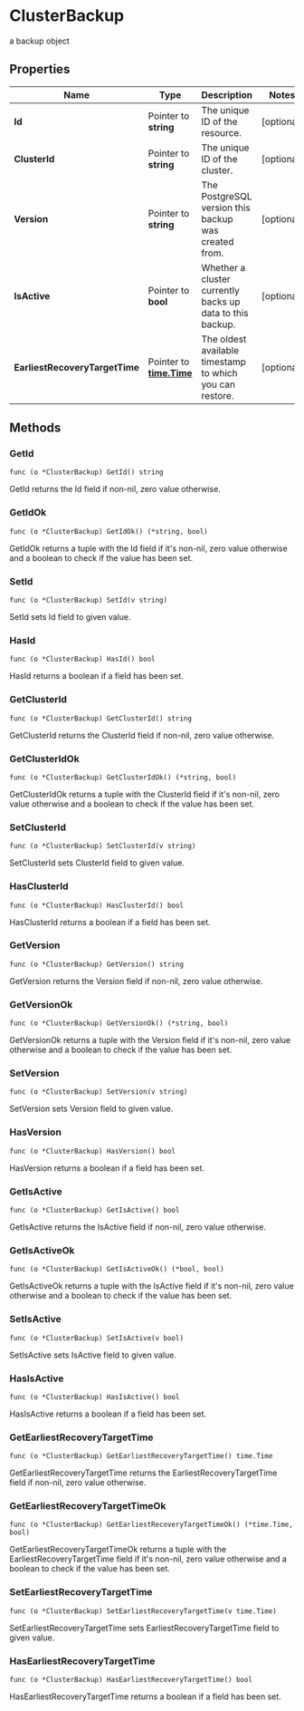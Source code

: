 # ClusterBackup

a backup object


## Properties

|Name | Type | Description | Notes|
|------------ | ------------- | ------------- | -------------|
|**Id** | Pointer to **string** | The unique ID of the resource. | [optional] |
|**ClusterId** | Pointer to **string** | The unique ID of the cluster. | [optional] |
|**Version** | Pointer to **string** | The PostgreSQL version this backup was created from. | [optional] |
|**IsActive** | Pointer to **bool** | Whether a cluster currently backs up data to this backup. | [optional] |
|**EarliestRecoveryTargetTime** | Pointer to [**time.Time**](time.Time.md) | The oldest available timestamp to which you can restore. | [optional] |

## Methods


### GetId

`func (o *ClusterBackup) GetId() string`

GetId returns the Id field if non-nil, zero value otherwise.

### GetIdOk

`func (o *ClusterBackup) GetIdOk() (*string, bool)`

GetIdOk returns a tuple with the Id field if it's non-nil, zero value otherwise
and a boolean to check if the value has been set.

### SetId

`func (o *ClusterBackup) SetId(v string)`

SetId sets Id field to given value.

### HasId

`func (o *ClusterBackup) HasId() bool`

HasId returns a boolean if a field has been set.

### GetClusterId

`func (o *ClusterBackup) GetClusterId() string`

GetClusterId returns the ClusterId field if non-nil, zero value otherwise.

### GetClusterIdOk

`func (o *ClusterBackup) GetClusterIdOk() (*string, bool)`

GetClusterIdOk returns a tuple with the ClusterId field if it's non-nil, zero value otherwise
and a boolean to check if the value has been set.

### SetClusterId

`func (o *ClusterBackup) SetClusterId(v string)`

SetClusterId sets ClusterId field to given value.

### HasClusterId

`func (o *ClusterBackup) HasClusterId() bool`

HasClusterId returns a boolean if a field has been set.

### GetVersion

`func (o *ClusterBackup) GetVersion() string`

GetVersion returns the Version field if non-nil, zero value otherwise.

### GetVersionOk

`func (o *ClusterBackup) GetVersionOk() (*string, bool)`

GetVersionOk returns a tuple with the Version field if it's non-nil, zero value otherwise
and a boolean to check if the value has been set.

### SetVersion

`func (o *ClusterBackup) SetVersion(v string)`

SetVersion sets Version field to given value.

### HasVersion

`func (o *ClusterBackup) HasVersion() bool`

HasVersion returns a boolean if a field has been set.

### GetIsActive

`func (o *ClusterBackup) GetIsActive() bool`

GetIsActive returns the IsActive field if non-nil, zero value otherwise.

### GetIsActiveOk

`func (o *ClusterBackup) GetIsActiveOk() (*bool, bool)`

GetIsActiveOk returns a tuple with the IsActive field if it's non-nil, zero value otherwise
and a boolean to check if the value has been set.

### SetIsActive

`func (o *ClusterBackup) SetIsActive(v bool)`

SetIsActive sets IsActive field to given value.

### HasIsActive

`func (o *ClusterBackup) HasIsActive() bool`

HasIsActive returns a boolean if a field has been set.

### GetEarliestRecoveryTargetTime

`func (o *ClusterBackup) GetEarliestRecoveryTargetTime() time.Time`

GetEarliestRecoveryTargetTime returns the EarliestRecoveryTargetTime field if non-nil, zero value otherwise.

### GetEarliestRecoveryTargetTimeOk

`func (o *ClusterBackup) GetEarliestRecoveryTargetTimeOk() (*time.Time, bool)`

GetEarliestRecoveryTargetTimeOk returns a tuple with the EarliestRecoveryTargetTime field if it's non-nil, zero value otherwise
and a boolean to check if the value has been set.

### SetEarliestRecoveryTargetTime

`func (o *ClusterBackup) SetEarliestRecoveryTargetTime(v time.Time)`

SetEarliestRecoveryTargetTime sets EarliestRecoveryTargetTime field to given value.

### HasEarliestRecoveryTargetTime

`func (o *ClusterBackup) HasEarliestRecoveryTargetTime() bool`

HasEarliestRecoveryTargetTime returns a boolean if a field has been set.



